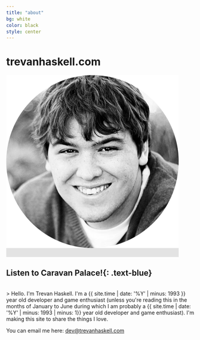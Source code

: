 ```yaml
---
title: "about"
bg: white
color: black
style: center
---
```


# trevanhaskell.com

<span class="fa-stack subtlecircle" style="font-size:100px; background:rgba(0,0,0,0.1)">
  <img src="img/face.png" />
</span>

## Listen to **Caravan Palace!**{: .text-blue}

<br>
> Hello. I'm Trevan Haskell. I'm a {{ site.time | date: '%Y' | minus: 1993 }} year old developer 
and game enthusiast (unless you're reading this in the months of January to June during which I 
am probably a {{ site.time | date: '%Y' | minus: 1993 | minus: 1}} year old developer and game 
enthusiast). I'm making this site to share the things I love.

You can email me here: [dev@trevanhaskell.com](mailto:dev@trevanhaskell.com)
